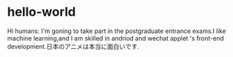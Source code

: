 # hello-world


Hi humans:
    I'm goning to take part in the postgraduate entrance exams.I like machine learning,and I am skilled in andriod and wechat applet 's front-end development.日本のアニメは本当に面白いです.
